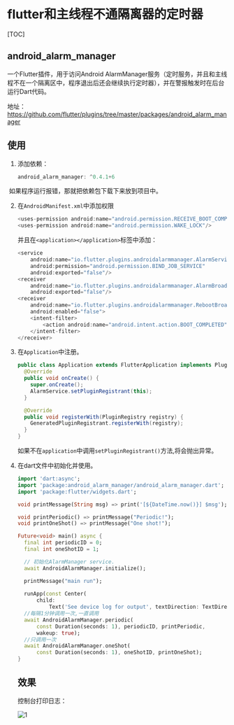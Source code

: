 # flutter和主线程不通隔离器的定时器

[TOC]

## android_alarm_manager

一个Flutter插件，用于访问Android AlarmManager服务（定时服务，并且和主线程不在一个隔离区中，程序退出后还会继续执行定时器），并在警报触发时在后台运行Dart代码。

地址：<https://github.com/flutter/plugins/tree/master/packages/android_alarm_manager>

## 使用

1. 添加依赖：

   ~~~java
   android_alarm_manager: ^0.4.1+6
   ~~~

​		如果程序运行报错，那就把依赖包下载下来放到项目中。

2. 在`AndroidManifest.xml`中添加权限

   ~~~~java
   <uses-permission android:name="android.permission.RECEIVE_BOOT_COMPLETED"/>
   <uses-permission android:name="android.permission.WAKE_LOCK"/>
   ~~~~

   并且在`<application></application>`标签中添加：

   ~~~~java
   <service
       android:name="io.flutter.plugins.androidalarmmanager.AlarmService"
       android:permission="android.permission.BIND_JOB_SERVICE"
       android:exported="false"/>
   <receiver
       android:name="io.flutter.plugins.androidalarmmanager.AlarmBroadcastReceiver"
       android:exported="false"/>
   <receiver
       android:name="io.flutter.plugins.androidalarmmanager.RebootBroadcastReceiver"
       android:enabled="false">
       <intent-filter>
           <action android:name="android.intent.action.BOOT_COMPLETED"></action>
       </intent-filter>
   </receiver>
   ~~~~

3. 在`Application`中注册。

   ~~~~java
   public class Application extends FlutterApplication implements PluginRegistrantCallback {
     @Override
     public void onCreate() {
       super.onCreate();
       AlarmService.setPluginRegistrant(this);
     }
   
     @Override
     public void registerWith(PluginRegistry registry) {
       GeneratedPluginRegistrant.registerWith(registry);
     }
   }
   ~~~~

   如果不在`application`中调用`setPluginRegistrant()`方法,将会抛出异常。

4. 在dart文件中初始化并使用。

   ~~~~dart
   import 'dart:async';
   import 'package:android_alarm_manager/android_alarm_manager.dart';
   import 'package:flutter/widgets.dart';
   
   void printMessage(String msg) => print('[${DateTime.now()}] $msg');
   
   void printPeriodic() => printMessage("Periodic!");
   void printOneShot() => printMessage("One shot!");
   
   Future<void> main() async {
     final int periodicID = 0;
     final int oneShotID = 1;
   
     // 初始化AlarmManager service.
     await AndroidAlarmManager.initialize();
   
     printMessage("main run");
       
     runApp(const Center(
         child:
             Text('See device log for output', textDirection: TextDirection.ltr)));
     //每隔1分钟调用一次,一直调用
     await AndroidAlarmManager.periodic(
         const Duration(seconds: 1), periodicID, printPeriodic,
         wakeup: true);
     //只调用一次
     await AndroidAlarmManager.oneShot(
         const Duration(seconds: 1), oneShotID, printOneShot);
   }
   ~~~~

   

   ## 效果

   控制台打印日志：

   

   ![1](C:\Users\dell\Desktop\HaoNote\flutter\flutter和主线程不通隔离器的定时器\1.png)


